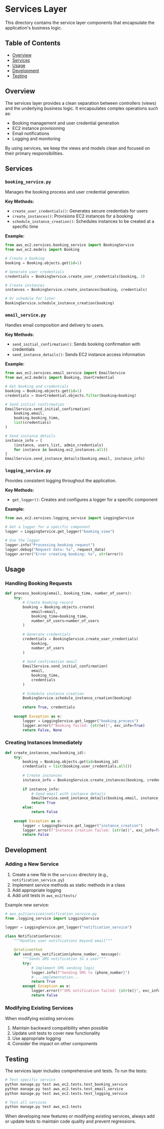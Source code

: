 # Services Layer

This directory contains the service layer components that encapsulate the application's business logic.

## Table of Contents

- [Overview](#overview)
- [Services](#services)
- [Usage](#usage)
- [Development](#development)
- [Testing](#testing)

## Overview

The services layer provides a clean separation between controllers (views) and the underlying business logic. It encapsulates complex operations such as:

- Booking management and user credential generation
- EC2 instance provisioning
- Email notifications
- Logging and monitoring

By using services, we keep the views and models clean and focused on their primary responsibilities.

## Services

### `booking_service.py`

Manages the booking process and user credential generation.

**Key Methods:**

- `create_user_credentials()`: Generates secure credentials for users
- `create_instances()`: Provisions EC2 instances for a booking
- `schedule_instance_creation()`: Schedules instances to be created at a specific time

**Example:**

```python
from aws_ec2.services.booking_service import BookingService
from aws_ec2.models import Booking

# Create a booking
booking = Booking.objects.get(id=1)

# Generate user credentials
credentials = BookingService.create_user_credentials(booking, 3)

# Create instances
instances = BookingService.create_instances(booking, credentials)

# Or schedule for later
BookingService.schedule_instance_creation(booking)
```

### `email_service.py`

Handles email composition and delivery to users.

**Key Methods:**

- `send_initial_confirmation()`: Sends booking confirmation with credentials
- `send_instance_details()`: Sends EC2 instance access information

**Example:**

```python
from aws_ec2.services.email_service import EmailService
from aws_ec2.models import Booking, UserCredential

# Get booking and credentials
booking = Booking.objects.get(id=1)
credentials = UserCredential.objects.filter(booking=booking)

# Send initial confirmation
EmailService.send_initial_confirmation(
    booking.email,
    booking.booking_time,
    list(credentials)
)

# Send instance details
instance_info = [
    (instance, users_list, admin_credentials)
    for instance in booking.ec2_instances.all()
]
EmailService.send_instance_details(booking.email, instance_info)
```

### `logging_service.py`

Provides consistent logging throughout the application.

**Key Methods:**

- `get_logger()`: Creates and configures a logger for a specific component

**Example:**

```python
from aws_ec2.services.logging_service import LoggingService

# Get a logger for a specific component
logger = LoggingService.get_logger("booking_view")

# Use the logger
logger.info("Processing booking request")
logger.debug("Request data: %s", request_data)
logger.error("Error creating booking: %s", str(error))
```

## Usage

### Handling Booking Requests

```python
def process_booking(email, booking_time, number_of_users):
    try:
        # Create booking record
        booking = Booking.objects.create(
            email=email,
            booking_time=booking_time,
            number_of_users=number_of_users
        )
        
        # Generate credentials
        credentials = BookingService.create_user_credentials(
            booking, 
            number_of_users
        )
        
        # Send confirmation email
        EmailService.send_initial_confirmation(
            email, 
            booking_time, 
            credentials
        )
        
        # Schedule instance creation
        BookingService.schedule_instance_creation(booking)
        
        return True, credentials
        
    except Exception as e:
        logger = LoggingService.get_logger("booking_process")
        logger.error(f"Booking failed: {str(e)}", exc_info=True)
        return False, None
```

### Creating Instances Immediately

```python
def create_instances_now(booking_id):
    try:
        booking = Booking.objects.get(id=booking_id)
        credentials = list(booking.user_credentials.all())
        
        # Create instances
        instance_info = BookingService.create_instances(booking, credentials)
        
        if instance_info:
            # Send email with instance details
            EmailService.send_instance_details(booking.email, instance_info)
            return True
        else:
            return False
            
    except Exception as e:
        logger = LoggingService.get_logger("instance_creation")
        logger.error(f"Instance creation failed: {str(e)}", exc_info=True)
        return False
```

## Development

### Adding a New Service

1. Create a new file in the `services` directory (e.g., `notification_service.py`)
2. Implement service methods as static methods in a class
3. Add appropriate logging
4. Add unit tests in `aws_ec2/tests/`

Example new service:

```python
# aws_ec2/services/notification_service.py
from .logging_service import LoggingService

logger = LoggingService.get_logger("notification_service")

class NotificationService:
    """Handles user notifications beyond email"""
    
    @staticmethod
    def send_sms_notification(phone_number, message):
        """Sends SMS notification to a user"""
        try:
            # Implement SMS sending logic
            logger.info(f"Sending SMS to {phone_number}")
            # ...implementation...
            return True
        except Exception as e:
            logger.error(f"SMS notification failed: {str(e)}", exc_info=True)
            return False
```

### Modifying Existing Services

When modifying existing services:

1. Maintain backward compatibility when possible
2. Update unit tests to cover new functionality
3. Use appropriate logging
4. Consider the impact on other components

## Testing

The services layer includes comprehensive unit tests. To run the tests:

```bash
# Test specific service
python manage.py test aws_ec2.tests.test_booking_service
python manage.py test aws_ec2.tests.test_email_service
python manage.py test aws_ec2.tests.test_logging_service

# Test all services
python manage.py test aws_ec2.tests
```

When developing new features or modifying existing services, always add or update tests to maintain code quality and prevent regressions.
